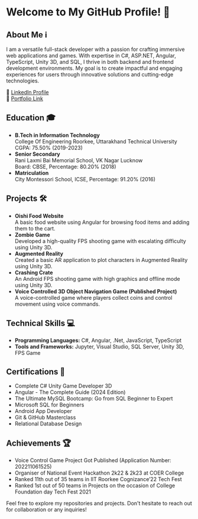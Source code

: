 # Welcome to My GitHub Profile! 👋

## About Me ℹ️
I am a versatile full-stack developer with a passion for crafting immersive web applications and games. With expertise in C#, ASP.NET, Angular, TypeScript, Unity 3D, and SQL, I thrive in both backend and frontend development environments. My goal is to create impactful and engaging experiences for users through innovative solutions and cutting-edge technologies.

🔗 [LinkedIn Profile](https://www.linkedin.com/in/vishal-tomar-90ba2a1a8/)  
🔗 [Portfolio Link](https://vishal1711tomar.github.io/Vishal-Tomar-Portfolio/)

## Education 🎓
- **B.Tech in Information Technology**  
  College Of Engineering Roorkee, Uttarakhand Technical University  
  CGPA: 75.50% (2019-2023)
- **Senior Secondary**  
  Rani Laxmi Bai Memorial School, VK Nagar Lucknow  
  Board: CBSE, Percentage: 80.20% (2018)
- **Matriculation**  
  City Montessori School, ICSE, Percentage: 91.20% (2016)

## Projects 🛠️
- **Oishi Food Website**  
  A basic food website using Angular for browsing food items and adding them to the cart.
- **Zombie Game**  
  Developed a high-quality FPS shooting game with escalating difficulty using Unity 3D.
- **Augmented Reality**  
  Created a basic AR application to plot characters in Augmented Reality using Unity 3D.
- **Crashing Crate**  
  An Android FPS shooting game with high graphics and offline mode using Unity 3D.
- **Voice Controlled 3D Object Navigation Game (Published Project)**  
  A voice-controlled game where players collect coins and control movement using voice commands.

## Technical Skills 💻
- **Programming Languages:** C#, Angular, .Net, JavaScript, TypeScript
- **Tools and Frameworks:** Jupyter, Visual Studio, SQL Server, Unity 3D, FPS Game

## Certifications 🏅
- Complete C# Unity Game Developer 3D
- Angular - The Complete Guide (2024 Edition)
- The Ultimate MySQL Bootcamp: Go from SQL Beginner to Expert 
- Microsoft SQL for Beginners
- Android App Developer
- Git & GitHub Masterclass
- Relational Database Design

## Achievements 🏆
- Voice Control Game Project Got Published (Application Number: 202211061525)
- Organiser of National Event Hackathon 2k22 & 2k23 at COER College
- Ranked 11th out of 35 teams in IIT Roorkee Cognizance’22 Tech Fest
- Ranked 1st out of 50 teams in Projects on the occasion of College Foundation day Tech Fest 2021

Feel free to explore my repositories and projects. Don't hesitate to reach out for collaboration or any inquiries!



